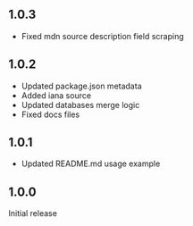 ## 1.0.3

- Fixed mdn source description field scraping

## 1.0.2

- Updated package.json metadata
- Added iana source
- Updated databases merge logic
- Fixed docs files

## 1.0.1

- Updated README.md usage example

## 1.0.0

Initial release
